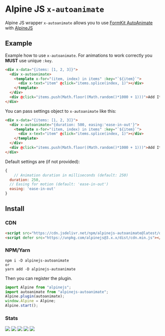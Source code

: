 # Alpine JS `x-autoanimate`

Alpine JS wrapper `x-autoanimate` allows you to use [FormKit AutoAnimate](https://auto-animate.formkit.com/) with [AlpineJS](https://alpinejs.dev/)

## Example

Example how to use `x-autoanimate`. For animations to work correctly you **MUST** use unique `:key`.

```html
<div x-data="{items: [1, 2, 3]}">
  <div x-autoanimate>
    <template x-for="(item, index) in items" :key="`${item}`">
      <div x-text="item" @click="items.splice(index, 1)"></div>
    </template>
  </div>
  <div @click="items.push(Math.floor((Math.random()*1000 + 1)))">Add Item</div>
</div>
```

You can pass settings object to `x-autoanimate` like this:

```html
<div x-data="{items: [1, 2, 3]}">
  <div x-autoanimate="{duration: 500, easing:'ease-in-out'}">
    <template x-for="(item, index) in items" :key="`${item}`">
      <div x-text="item" @click="items.splice(index, 1)"></div>
    </template>
  </div>
  <div @click="items.push(Math.floor((Math.random()*1000 + 1)))">Add Item</div>
</div>
```

Default settings are (if not provided):

```js
{
    // Animation duration in milliseconds (default: 250)
  duration: 250,
  // Easing for motion (default: 'ease-in-out')
  easing: 'ease-in-out'
}
```

## Install

### CDN

```html
<script src="https://cdn.jsdelivr.net/npm/alpinejs-autoanimate@latest/dist/autoanimate.cdn.js"></script>
<script defer src="https://unpkg.com/alpinejs@3.x.x/dist/cdn.min.js"></script>
```

### NPM/Yarn

```shell
npm i -D alpinejs-autoanimate
or
yarn add -D alpinejs-autoanimate
```

Then you can register the plugin.

```js
import Alpine from "alpinejs";
import autoanimate from "alpinejs-autoanimate";
Alpine.plugin(autoanimate);
window.Alpine = Alpine;
Alpine.start();
```

### Stats

[![](https://data.jsdelivr.com/v1/package/npm/alpinejs-autoanimate/badge)](https://www.jsdelivr.com/package/npm/alpinejs-autoanimate)
![](https://img.shields.io/bundlephobia/min/alpinejs-autoanimate)
![](https://img.shields.io/npm/v/alpinejs-autoanimate)
![](https://img.shields.io/npm/dt/alpinejs-autoanimate)
![](https://img.shields.io/github/license/racha/alpinejs-autoanimate)
